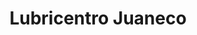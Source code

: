 ---
title: "Lubricentro Juaneco"
url: /concepcion/lubricentro-juaneco/
shop: piezas de automóviles
---